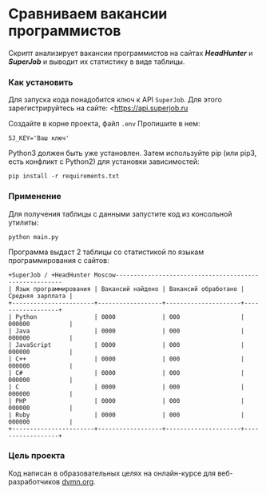 # Сравниваем вакансии программистов

Скрипт анализирует вакансии программистов на сайтах **_HeadHunter_** и **_SuperJob_** и выводит их статистику в виде таблицы.

### Как установить

Для запуска кода понадобится ключ к API `SuperJob`. Для этого зарегистрируйтесь на сайте: <https://api.superjob.ru

Создайте в корне проекта, файл ``.env`` Пропишите в нем:

```
SJ_KEY='Ваш ключ'
```

Python3 должен быть уже установлен. Затем используйте pip (или pip3, есть конфликт с Python2) для установки зависимостей:

```
pip install -r requirements.txt
```

### Применение

Для получения таблицы с данными запустите код из консольной утилиты:

```
python main.py
```

Программа выдаст 2 таблицы со статистикой по языкам программирования c сайтов:

```
+SuperJob / +HeadHunter Moscow-------------------------------------------------------
| Язык программирования | Вакансий найдено | Вакансий обработано | Средняя зарплата |
+-----------------------+------------------+---------------------+------------------+
| Python                | 0000             | 000                 | 000000           |
| Java                  | 0000             | 000                 | 000000           |
| JavaScript            | 0000             | 000                 | 000000           |
| C++                   | 0000             | 000                 | 000000           |
| C#                    | 0000             | 000                 | 000000           |
| C                     | 0000             | 000                 | 000000           |
| PHP                   | 0000             | 000                 | 000000           |
| Ruby                  | 0000             | 000                 | 000000           |
+-----------------------+------------------+---------------------+------------------+

```

### Цель проекта

Код написан в образовательных целях на онлайн-курсе для веб-разработчиков [dvmn.org](https://dvmn.org/).
